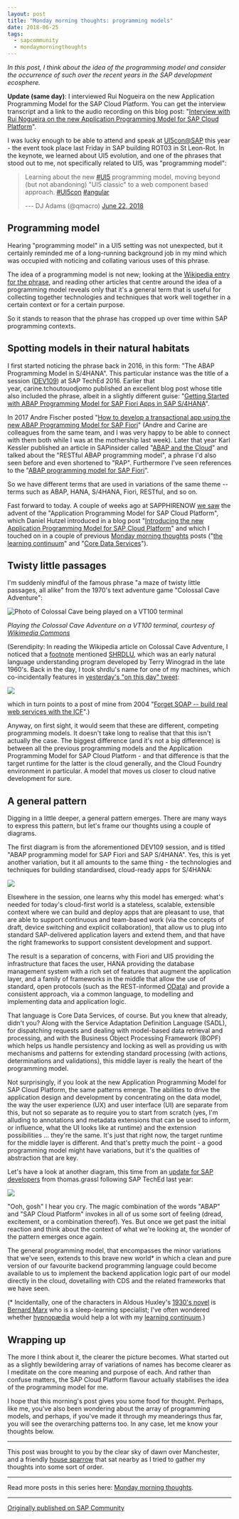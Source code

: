 ```yaml
---
layout: post
title: "Monday morning thoughts: programming models"
date: 2018-06-25
tags:
  - sapcommunity
  - mondaymorningthoughts
---
```

*In this post, I think about the idea of the programming model and
consider the occurrence of such over the recent years in the SAP
development ecosphere.*

**Update (same day)**: I interviewed Rui Nogueira on the new Application
Programming Model for the SAP Cloud Platform. You can get the interview
transcript and a link to the audio recording on this blog post:
"[Interview with Rui Nogueira on the new Application Programming Model
for SAP Cloud
Platform](/blog/posts/2018/06/25/interview-with-rui-nogueira-on-the-new-application-programming-model-for-sap-cloud-platform/)".

I was lucky enough to be able to attend and speak at
[UI5con@SAP](https://openui5.org/ui5con/) this year - the event took
place last Friday in SAP building ROT03 in St Leon-Rot. In the keynote,
we learned about UI5 evolution, and one of the phrases that stood out to
me, not specifically related to UI5, was "programming model":

>
> Learning about the new
> [#UI5](https://twitter.com/hashtag/UI5?src=hash&ref_src=twsrc%5Etfw)
> programming model, moving beyond (but not abandoning) "UI5 classic"
> to a web component based approach.
> [#UI5con](https://twitter.com/hashtag/UI5con?src=hash&ref_src=twsrc%5Etfw)
> [#angular](https://twitter.com/hashtag/angular?src=hash&ref_src=twsrc%5Etfw)
>
> --- DJ Adams (@qmacro) [June 22,
> 2018](/tweets/qmacro/status/1010070652294922240/)

## Programming model

Hearing "programming model" in a UI5 setting was not unexpected, but
it certainly reminded me of a long-running background job in my mind
which was occupied with noticing and collating various uses of this
phrase.

The idea of a programming model is not new; looking at the [Wikipedia
entry for the phrase](https://en.wikipedia.org/wiki/Programming_model),
and reading other articles that centre around the idea of a programming
model reveals only that it's a general term that is useful for
collecting together technologies and techniques that work well together
in a certain context or for a certain purpose.

So it stands to reason that the phrase has cropped up over time within
SAP programming contexts.

## Spotting models in their natural habitats

I first started noticing the phrase back in 2016, in this form: "The
ABAP Programming Model in S/4HANA". This particular instance was the
title of a session
([DEV109](https://www.sap.com/documents/2017/03/867e02d4-ac7c-0010-82c7-eda71af511fa.html))
at SAP TechEd 2016. Earlier that year, carine.tchoutouodjomo published
an excellent blog post whose title also included the phrase, albeit in a
slightly different guise: "[Getting Started with ABAP Programming Model
for SAP Fiori Apps in SAP
S/4HANA](https://blogs.sap.com/2016/04/04/getting-started-abap-programming-model/)".

In 2017 Andre Fischer posted "[How to develop a transactional app using
the new ABAP Programming Model for SAP
Fiori](https://blogs.sap.com/2017/09/14/how-to-develop-a-transactional-app-using-the-new-abap-programming-model-for-sap-fiori/)"
(Andre and Carine are colleagues from the same team, and I was very
happy to be able to connect with them both while I was at the mothership
last week). Later that year Karl Kessler published an article in
SAPinsider called "[ABAP and the
Cloud](https://sapinsider.wispubs.com/Assets/Articles/2017/November/SPI-ABAP-and-the-Cloud)"
and talked about the "RESTful ABAP programming model", a phrase I'd
also seen before and even shortened to "RAP". Furthermore I've seen
references to the "[ABAP programming model for SAP
Fiori](https://help.sap.com/doc/8f6fdeca4a26454185a19c96bfdd4e4e/1610%20000/en-US/frameset.htm)".

So we have different terms that are used in variations of the same theme
-- terms such as ABAP, HANA, S/4HANA, Fiori, RESTful, and so on.

Fast forward to today. A couple of weeks ago at SAPPHIRENOW [we
saw](/tweets/qmacro/status/1004687032411672576/) the advent
of the "Application Programming Model for SAP Cloud Platform", which
Daniel Hutzel introduced in a blog post "[Introducing the new
Application Programming Model for SAP Cloud
Platform](https://blogs.sap.com/2018/06/05/introducing-the-new-application-programming-model-for-sap-cloud-platform/)"
and which I touched on in a couple of previous [Monday morning
thoughts](/tags/mondaymorningthoughts/) posts
("[the learning
continuum](/blog/posts/2018/06/04/monday-morning-thoughts:-the-learning-continuum/)"
and "[Core Data
Services](/blog/posts/2018/06/11/monday-morning-thoughts:-core-data-services/)").

## Twisty little passages

I'm suddenly mindful of the famous phrase "a maze of twisty little
passages, all alike" from the 1970's text adventure game "Colossal
Cave Adventure":

![Photo of Colossal Cave being played on a VT100 terminal](/images/2018/06/Colossal_Cave_Adventure_on_VT100_terminal.jpg)

*Playing the Colossal Cave Adventure on a VT100 terminal, courtesy of
[Wikimedia
Commons](https://commons.wikimedia.org/wiki/File:Colossal_Cave_Adventure_on_VT100_terminal.jpg)*

(Serendipity: In reading the Wikipedia article on Colossal Cave
Adventure, I noticed that a
[footnote](https://en.wikipedia.org/wiki/Colossal_Cave_Adventure#cite_note-22)
mentioned [SHRDLU](https://en.wikipedia.org/wiki/SHRDLU), which was an
early natural language understanding program developed by Terry Winograd
in the late 1960's. Back in the day, I took shrdlu's name for one of
my machines, which co-incidentally features in [yesterday's "on this
day"
tweet](/tweets/qmacro/status/1010932700230889473/):

![](/tweets/qmacro/tweets_media/1010932700230889473-DgeN7KyW4AAHnj6.jpg)

which in turn points
to a post of mine from 2004 "[Forget SOAP -- build real web services
with the
ICF](https://blogs.sap.com/2004/06/24/forget-soap-build-real-web-services-with-the-icf/)".)

Anyway, on first sight, it would seem that these are different,
competing programming models. It doesn't take long to realise that that
this isn't actually the case. The biggest difference (and it's not a
big difference) is between all the previous programming models and the
Application Programming Model for SAP Cloud Platform - and that
difference is that the target runtime for the latter is the cloud
generally, and the Cloud Foundry environment in particular. A model that
moves us closer to cloud native development for sure.

## A general pattern

Digging in a little deeper, a general pattern emerges. There are many
ways to express this pattern, but let's frame our thoughts using a
couple of diagrams.

The first diagram is from the aforementioned DEV109 session, and is
titled "ABAP programming model for SAP Fiori and SAP S/4HANA". Yes,
this is yet another variation, but it all amounts to the same thing -
the technologies and techniques for building standardised, cloud-ready
apps for S/4HANA:

![](/images/2018/06/Screen-Shot-2018-06-25-at-08.08.13.png)

Elsewhere in the session, one learns why this model has emerged: what's
needed for today's cloud-first world is a stateless, scalable,
extensible context where we can build and deploy apps that are pleasant
to use, that are able to support continuous and team-based work (via the
concepts of draft, device switching and explicit collaboration), that
allow us to plug into standard SAP-delivered application layers and
extend them, and that have the right frameworks to support consistent
development and support.

The result is a separation of concerns, with Fiori and UI5 providing the
infrastructure that faces the user, HANA providing the database
management system with a rich set of features that augment the
application layer, and a family of frameworks in the middle that allow
the use of standard, open protocols (such as the REST-informed
[OData](http://www.odata.org/)) and provide a consistent approach, via a
common language, to modelling and implementing data and application
logic.

That language is Core Data Services, of course. But you knew that
already, didn't you? Along with the Service Adaptation Definition
Language (SADL), for dispatching requests and dealing with model-based
data retrieval and processing, and with the Business Object Processing
Framework (BOPF) which helps us handle persistency and locking as well
as providing us with mechanisms and patterns for extending standard
processing (with actions, determinations and validations), this middle
layer is really the heart of the programming model.

Not surprisingly, if you look at the new Application Programming Model
for SAP Cloud Platform, the same patterns emerge. The abilities to drive
the application design and development by concentrating on the data
model, the way the user experience (UX) and user interface (UI) are
separate from this, but not so separate as to require you to start from
scratch (yes, I'm alluding to annotations and metadata extensions that
can be used to inform, or influence, what the UI looks like at runtime)
and the extension possibilities \... they're the same. It's just that
right now, the target runtime for the middle layer is different. And
that's pretty much the point - a good programming model might have
variations, but it's the qualities of abstraction that are key.

Let's have a look at another diagram, this time from an [update for SAP
developers](https://www.slideshare.net/thomasgr/whats-new-for-sap-developers)
from thomas.grassl following SAP TechEd last year:

![](/images/2018/06/Screen-Shot-2018-06-25-at-08.25.51.png)

"Ooh, gosh" I hear you cry. The magic combination of the words
"ABAP" and "SAP Cloud Platform" invokes in all of us some sort of
feeling (dread, excitement, or a combination thereof). Yes. But once we
get past the initial reaction and think about the context of what we're
looking at, the wonder of the pattern emerges once again.

The general programming model, that encompasses the minor variations
that we've seen, extends to this brave new world\* in which a clean
and pure version of our favourite backend programming language could
become available to us to implement the backend application logic part
of our model directly in the cloud, dovetailing with CDS and the related
frameworks that we have seen.

(\* Incidentally, one of the characters in Aldous Huxley's [1930's novel](https://en.wikipedia.org/wiki/Brave_New_World)
is [Bernard
Marx](https://en.wikipedia.org/wiki/Brave_New_World#Characters) who is a
sleep-learning specialist; I've often wondered
whether [hypnopædia](https://en.wikipedia.org/wiki/Sleep-learning) would
help a lot with my [learning
continuum](/blog/posts/2018/06/04/monday-morning-thoughts:-the-learning-continuum/).)

## Wrapping up

The more I think about it, the clearer the picture becomes. What started
out as a slightly bewildering array of variations of names has become
clearer as I meditate on the core meaning and purpose of each. And
rather than confuse matters, the SAP Cloud Platform flavour actually
stabilises the idea of the programming model for me.

I hope that this morning's post gives you some food for thought.
Perhaps, like me, you've also been wondering about the array of
programming models, and perhaps, if you've made it through my
meanderings thus far, you will see the overarching patterns too. In any
case, let me know your thoughts below.

---

This post was brought to you by the clear sky of dawn over Manchester,
and a friendly [house
sparrow](https://www.rspb.org.uk/birds-and-wildlife/wildlife-guides/bird-a-z/house-sparrow)
that sat nearby as I tried to gather my thoughts into some sort of
order.

---

Read more posts in this series here: [Monday morning
thoughts](/tags/mondaymorningthoughts/).

---

[Originally published on SAP Community](https://community.sap.com/t5/technology-blogs-by-sap/monday-morning-thoughts-programming-models/ba-p/13372944)
